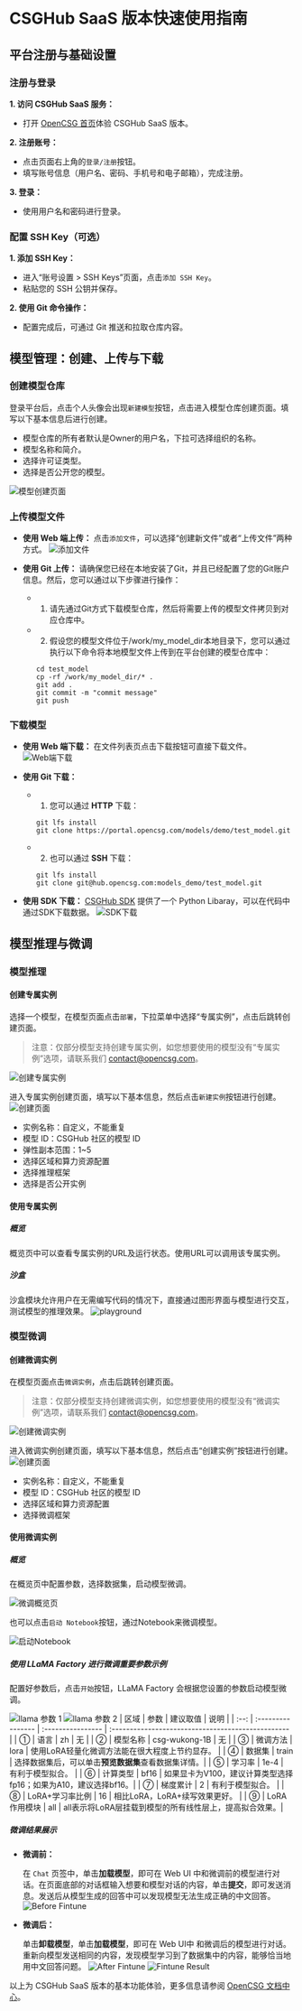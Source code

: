 # CSGHub SaaS 版本快速使用指南

## 平台注册与基础设置

### 注册与登录

**1. 访问 CSGHub SaaS 服务：**

- 打开 [OpenCSG 首页](https://opencsg.com/)体验 CSGHub SaaS 版本。

**2. 注册账号：**

- 点击页面右上角的`登录/注册`按钮。
- 填写账号信息（用户名、密码、手机号和电子邮箱），完成注册。

**3. 登录：**

- 使用用户名和密码进行登录。

### 配置 SSH Key（可选）

**1. 添加 SSH Key：**

- 进入“账号设置 > SSH Keys”页面，点击`添加 SSH Key`。
- 粘贴您的 SSH 公钥并保存。

**2. 使用 Git 命令操作：**

- 配置完成后，可通过 Git 推送和拉取仓库内容。

## 模型管理：创建、上传与下载

### 创建模型仓库

登录平台后，点击个人头像会出现`新建模型`按钮，点击进入模型仓库创建页面。填写以下基本信息后进行创建。

- 模型仓库的所有者默认是Owner的用户名，下拉可选择组织的名称。
- 模型名称和简介。
- 选择许可证类型。
- 选择是否公开您的模型。

![模型创建页面](images/create_model_repo.png)

### 上传模型文件

- **使用 Web 端上传：**
  点击`添加文件`，可以选择“创建新文件”或者“上传文件”两种方式。
  ![添加文件](images/add_newfile.png)

- **使用 Git 上传：**
请确保您已经在本地安装了Git，并且已经配置了您的Git账户信息。然后，您可以通过以下步骤进行操作：

  - 1. 请先通过Git方式下载模型仓库，然后将需要上传的模型文件拷贝到对应仓库中。
  - 2. 假设您的模型文件位于/work/my_model_dir本地目录下，您可以通过执行以下命令将本地模型文件上传到在平台创建的模型仓库中：
    ```
    cd test_model
    cp -rf /work/my_model_dir/* .
    git add .
    git commit -m "commit message"
    git push
    ```

### 下载模型

- **使用 Web 端下载：**
  在文件列表页点击下载按钮可直接下载文件。
  ![Web端下载](images/download_file.png)

- **使用 Git 下载：**

  - 1. 您可以通过 **HTTP** 下载：
    ```
    git lfs install
    git clone https://portal.opencsg.com/models/demo/test_model.git
    ```

  - 2. 也可以通过 **SSH** 下载：
    ```
    git lfs install
    git clone git@hub.opencsg.com:models_demo/test_model.git
    ```

- **使用 SDK 下载：**
  [CSGHub SDK](https://github.com/OpenCSGs/csghub-sdk) 提供了一个 Python Libaray，可以在代码中通过SDK下载数据。
  ![SDK下载](images/download_sdk.png)

## 模型推理与微调

### 模型推理

#### 创建专属实例

选择一个模型，在模型页面点击`部署`，下拉菜单中选择“专属实例”，点击后跳转创建页面。
> 注意：仅部分模型支持创建专属实例，如您想要使用的模型没有“专属实例”选项，请联系我们 <contact@opencsg.com>。

![创建专属实例](images/endpoint_menu.png)

进入专属实例创建页面，填写以下基本信息，然后点击`新建实例`按钮进行创建。
![创建页面](images/endpoint_create.png)

- 实例名称：自定义，不能重复
- 模型 ID：CSGHub 社区的模型 ID
- 弹性副本范围：1~5
- 选择区域和算力资源配置
- 选择推理框架
- 选择是否公开实例

#### 使用专属实例

##### 概览

概览页中可以查看专属实例的URL及运行状态。使用URL可以调用该专属实例。

##### 沙盒

沙盒模块允许用户在无需编写代码的情况下，直接通过图形界面与模型进行交互，测试模型的推理效果。
![playground](images/endpoint_playground.png)

### 模型微调

#### 创建微调实例

在模型页面点击`微调实例`，点击后跳转创建页面。
> 注意：仅部分模型支持创建微调实例，如您想要使用的模型没有“微调实例”选项，请联系我们 <contact@opencsg.com>。

![创建微调实例](images/finetune_menu.png)

进入微调实例创建页面，填写以下基本信息，然后点击“创建实例”按钮进行创建。
![创建页面](images/finetune_create.png)

- 实例名称：自定义，不能重复
- 模型 ID：CSGHub 社区的模型 ID
- 选择区域和算力资源配置
- 选择微调框架

#### 使用微调实例

##### 概览

在概览页中配置参数，选择数据集，启动模型微调。

![微调概览页](images/finetune_llamafactory.png)

也可以点击`启动 Notebook`按钮，通过Notebook来微调模型。

![启动Notebook](images/finetune_notebook.png)

##### 使用 LLaMA Factory 进行微调重要参数示例

配置好参数后，点击`开始`按钮，LLaMA Factory 会根据您设置的参数启动模型微调。

![llama 参数 1](images/llama_para_1.png)
![llama 参数 2](images/llama_para_2.png)
| 区域 | 参数               | 建议取值           | 说明                                               |
| :--: | :---------------- | :---------------- | :------------------------------------------------- |
| ①    | 语言               | zh                | 无                                                 |
| ②    | 模型名称           | csg-wukong-1B    | 无                                                 |
| ③    | 微调方法           | lora              | 使用LoRA轻量化微调方法能在很大程度上节约显存。     |
| ④    | 数据集             | train             | 选择数据集后，可以单击**预览数据集**查看数据集详情。|
| ⑤    | 学习率             | 1e-4              | 有利于模型拟合。                                   |
| ⑥    | 计算类型           | bf16              | 如果显卡为V100，建议计算类型选择fp16；如果为A10，建议选择bf16。|
| ⑦    | 梯度累计           | 2                 | 有利于模型拟合。                                   |
| ⑧    | LoRA+学习率比例    | 16                | 相比LoRA，LoRA+续写效果更好。                      |
| ⑨    | LoRA作用模块       | all               | all表示将LoRA层挂载到模型的所有线性层上，提高拟合效果。|

##### 微调结果展示

- **微调前：**

  在 `Chat` 页签中，单击**加载模型**，即可在 Web UI 中和微调前的模型进行对话。在页面底部的对话框输入想要和模型对话的内容，单击**提交**，即可发送消息。发送后从模型生成的回答中可以发现模型无法生成正确的中文回答。
  ![Before Fintune](images/before_fintune.png)

- **微调后：**

  单击**卸载模型**，单击**加载模型**，即可在 Web UI中 和微调后的模型进行对话。重新向模型发送相同的内容，发现模型学习到了数据集中的内容，能够恰当地用中文回答问题。
  ![After Fintune](images/after_fintune.png)
  ![Fintune Result](images/fintune_result.png)

以上为 CSGHub SaaS 版本的基本功能体验，更多信息请参阅 [OpenCSG 文档中心](https://opencsg.com/docs/intro)。

